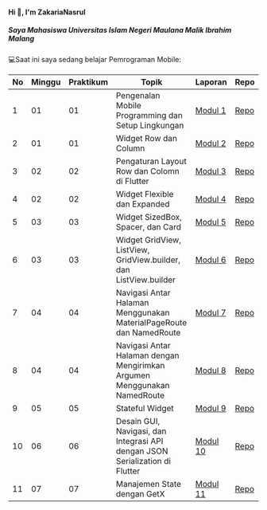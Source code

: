 #### Hi 👋, I'm ZakariaNasrul
##### Saya Mahasiswa Universitas Islam Negeri Maulana Malik Ibrahim Malang

💻Saat ini saya sedang belajar Pemrograman Mobile:

| No  | Minggu | Praktikum | Topik | Laporan | Repo |
| ------------ | ------------ | ------------ | ------------ | ------------ | ------------ | 
| 1 | 01 | 01 | Pengenalan Mobile Programming dan Setup Lingkungan  | [Modul 1](https://drive.google.com/file/d/1fLLLMwQl-junocGoFtg_oUuMou5XUJtu/view?usp=sharing) | [Repo](https://github.com/ZakariaNasrul/Mobile_Modul1.git) |
| 2 | 01 | 01 | Widget Row dan Column | [Modul 2](https://drive.google.com/file/d/1qqquBt8neV0C3Vb9OI1NwT26Z54PnTMG/view?usp=sharing) | [Repo](https://github.com/ZakariaNasrul/Mobile_Modul2.git) |
| 3 | 02 | 02 | Pengaturan Layout Row dan Colomn di Flutter | [Modul 3](https://drive.google.com/file/d/1r67ojwSFBRmhkfe05K8p1WM94lIhsGkk/view?usp=sharing) | [Repo](https://github.com/ZakariaNasrul/Mobile_Modul3.git) |
| 4 | 02 | 02 | Widget Flexible dan Expanded | [Modul 4](https://drive.google.com/file/d/1R6edyx7TjrlNtmm04Dp5un8cjTaQ03O6/view?usp=sharing) | [Repo](https://github.com/ZakariaNasrul/Mobile_Modul4.git) |
| 5 | 03 | 03 | Widget SizedBox, Spacer, dan Card | [Modul 5](https://drive.google.com/file/d/1TTmXvsUdTl59HKVUvGBzGEaX4FGTvdgP/view?usp=sharing) | [Repo](https://github.com/ZakariaNasrul/Mobile_Modul5.git) |
| 6 | 03 | 03 | Widget GridView, ListView, GridView.builder, dan ListView.builder | [Modul 6](https://drive.google.com/file/d/1_YAdyDDhMRNq982DxgJ6y9lJPNvgG9vC/view?usp=sharing) | [Repo](https://github.com/ZakariaNasrul/Mobile_Modul6.git) |
| 7 | 04 | 04 | Navigasi Antar Halaman Menggunakan MaterialPageRoute dan NamedRoute | [Modul 7](https://drive.google.com/file/d/10RojMZgjW28BtBPkoXedNhjBeVxXPMT3/view?usp=sharing) | [Repo](https://github.com/ZakariaNasrul/Mobile_Modul7.git) |
| 8 | 04 | 04 | Navigasi Antar Halaman dengan Mengirimkan Argumen Menggunakan NamedRoute | [Modul 8](https://drive.google.com/file/d/1W0uJTmJeTZPd3bnOXbxWACICsEqn_76q/view?usp=sharing) | [Repo](https://github.com/H1eron/Mobile_Modul8.git) |
| 9 | 05 | 05 | Stateful Widget | [Modul 9](https://drive.google.com/file/d/1vs0vXScTfUxbdboOl2Uqfj5N75PLdhQb/view?usp=sharing) | [Repo](https://github.com/H1eron/Mobile_Modul9.git) |
| 10 | 06 | 06 | Desain GUI, Navigasi, dan Integrasi API dengan JSON Serialization di Flutter | [Modul 10](https://drive.google.com/file/d/1XdHAiV9LcO7ul6e-JhdD3xZgKq6KT55i/view?usp=sharing) | [Repo](https://github.com/H1eron/Mobile_Modul10.git) |
| 11 | 07 | 07 | Manajemen State dengan GetX | [Modul 11](https://drive.google.com/file/d/1tSUkO6zOCO86wH1Fk9lYS_xx1_55zM6X/view?usp=sharing) | [Repo]() |
